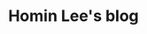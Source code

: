 ---
title: "Homin Lee's blog"
description: "Arbitrary Hacking Logs"

# 1. To ensure Netlify triggers a build on our exampleSite instance, we need to change a file in the exampleSite directory.
# theme_version: '2.8.2'
cascade:
  featured_image: 'https://homin.dev/asset/blog/img/blog_front_2_1024.jpg'
---